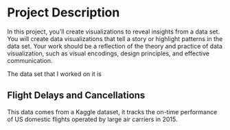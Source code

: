 # Project Description
In this project, you'll create visualizations to reveal insights from a data set. You will create data visualizations that tell a story or highlight patterns in the data set. Your work should be a reflection of the theory and practice of data visualization, such as visual encodings, design principles, and effective communication.

The data set that I worked on it is 
## Flight Delays and Cancellations 

This data comes from a Kaggle dataset, it tracks the on-time performance of US domestic flights operated by large air carriers in 2015. 
